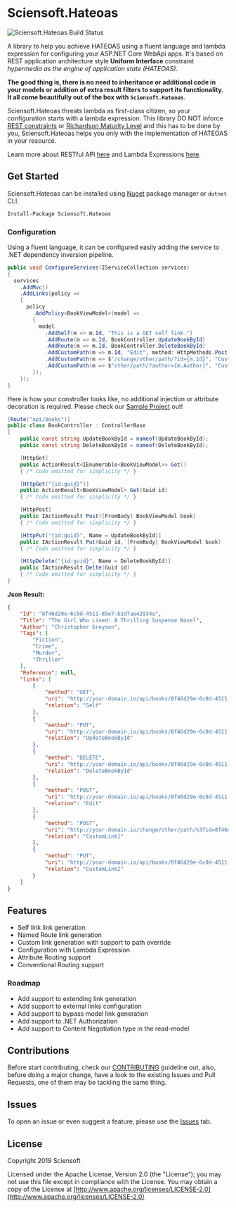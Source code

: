# Sciensoft.Hateoas

![Sciensoft.Hateoas Build Status](https://dev.azure.com/Sciensoft/Sciensoft/_apis/build/status/Sciensoft.Hateoas?branchName=master)

A library to help you achieve HATEOAS using a fluent language and lambda expression for configuring your ASP.NET Core WebApi apps. It's based on REST application architecture style **Uniform Interface** constraint _hypermedia as the engine of application state (HATEOAS)_.

**The good thing is, there is no need to inheritance or additional code in your models or addition of extra result filters to support its functionality. It all come beautifully out of the box with `Sciensoft.Hateoas`**.

Sciensoft.Hateoas threats lambda as first-class citizen, so your configuration starts with a lambda expression. This library DO NOT inforce <a href="https://medium.com/extend/what-is-rest-a-simple-explanation-for-beginners-part-2-rest-constraints-129a4b69a582" target="_blank">REST constraints</a> or <a href="https://martinfowler.com/articles/richardsonMaturityModel.html" target="_blank">Richardson Maturity Level</a> and this has to be done by you, Sciensoft.Hateoas helps you only with the implementation of HATEOAS in your resource.

Learn more about RESTful API <a href="https://restfulapi.net/" target="_blank">here</a> and Lambda Expressions <a href="https://docs.microsoft.com/en-us/dotnet/csharp/programming-guide/statements-expressions-operators/lambda-expressions" target="_blank">here</a>.

## Get Started

Sciensoft.Hateoas can be installed using <a href="https://www.nuget.org/packages/Sciensoft.Hateoas/" target="_blank">Nuget</a> package manager or `dotnet` CLI.

```bash
Install-Package Sciensoft.Hateoas
```

### Configuration

Using a fluent language, it can be configured easily adding the service to .NET dependency inversion pipeline.

```csharp
public void ConfigureServices(IServiceCollection services)
{
  services
    .AddMvc()
    .AddLinks(policy =>
    {
      policy
        .AddPolicy<BookViewModel>(model =>
        {
          model
            .AddSelf(m => m.Id, "This is a GET self link.")
            .AddRoute(m => m.Id, BookController.UpdateBookById)
            .AddRoute(m => m.Id, BookController.DeleteBookById)
            .AddCustomPath(m => m.Id, "Edit", method: HttpMethods.Post, message: "Edits resource")
            .AddCustomPath(m => $"/change/other/path/?id={m.Id}", "CustomLink1", method: HttpMethods.Post, message: "Any operation in your resource.")
            .AddCustomPath(m => $"other/path/?author={m.Author}", "CustomLink2", method: HttpMethods.Put, message: "Any operation in your resource.");
        });
    });
}
```

Here is how your constroller looks like, no additional injection or attribute decoration is required. Please check our [Sample Project](./samples/Sciensoft.Hateoas.WebSample) out!

```csharp
[Route("api/books")]
public class BookController : ControllerBase
{
    public const string UpdateBookById = nameof(UpdateBookById);
    public const string DeleteBookById = nameof(DeleteBookById);

    [HttpGet]
    public ActionResult<IEnumerable<BookViewModel>> Get()
    { /* Code omitted for simplicity */ }

    [HttpGet("{id:guid}")]
    public ActionResult<BookViewModel> Get(Guid id)
    { /* Code omitted for simplicity */ }

    [HttpPost]
    public IActionResult Post([FromBody] BookViewModel book)
    { /* Code omitted for simplicity */ }

    [HttpPut("{id:guid}", Name = UpdateBookById)]
    public IActionResult Put(Guid id, [FromBody] BookViewModel book)
    { /* Code omitted for simplicity */ }

    [HttpDelete("{id:guid}", Name = DeleteBookById)]
    public IActionResult Delte(Guid id)
    { /* Code omitted for simplicity */ }
}
```

**Json Result:**

```json
{
    "Id": "8f46d29e-6c0d-4511-85e7-b1d7ae42934a",
    "Title": "The Girl Who Lived: A Thrilling Suspense Novel",
    "Author": "Christopher Greyson",
    "Tags": [
        "Fiction",
        "Crime",
        "Murder",
        "Thriller"
    ],
    "Reference": null,
    "links": [
        {
            "method": "GET",
            "uri": "http://your-domain.io/api/books/8f46d29e-6c0d-4511-85e7-b1d7ae42934a",
            "relation": "Self"
        },
        {
            "method": "PUT",
            "uri": "http://your-domain.io/api/books/8f46d29e-6c0d-4511-85e7-b1d7ae42934a",
            "relation": "UpdateBookById"
        },
        {
            "method": "DELETE",
            "uri": "http://your-domain.io/api/books/8f46d29e-6c0d-4511-85e7-b1d7ae42934a",
            "relation": "DeleteBookById"
        },
        {
            "method": "POST",
            "uri": "http://your-domain.io/api/books/8f46d29e-6c0d-4511-85e7-b1d7ae42934a",
            "relation": "Edit"
        },
        {
            "method": "POST",
            "uri": "http://your-domain.io/change/other/path/%3fid=8f46d29e-6c0d-4511-85e7-b1d7ae42934a",
            "relation": "CustomLink1"
        },
        {
            "method": "PUT",
            "uri": "http://your-domain.io/api/books/8f46d29e-6c0d-4511-85e7-b1d7ae42934a/other/path/%3fauthor=Christopher Greyson",
            "relation": "CustomLink2"
        }
    ]
}
```

## Features

- Self link link generation
- Named Route link generation
- Custom link generation with support to path override
- Configuration with Lambda Expression
- Attribute Routing support
- Conventional Routing support

### Roadmap

- Add support to extending link generation
- Add support to external links configuration
- Add support to bypass model link generation
- Add support to .NET Authorization
- Add support to Content Negotiation type in the read-model

## Contributions

Before start contributing, check our [CONTRIBUTING] guideline out, also, before doing a major change, have a look to the existing Issues and Pull Requests, one of them may be tackling the same thing.

## Issues

To open an issue or even suggest a feature, please use the [Issues] tab.

## License

Copyright 2019 Sciensoft

Licensed under the Apache License, Version 2.0 (the "License");
you may not use this file except in compliance with the License.
You may obtain a copy of the License at [http://www.apache.org/licenses/LICENSE-2.0](http://www.apache.org/licenses/LICENSE-2.0)

[## LINKS ##]: ----------------------------------------------------------

[Learn-RestfulApi]:https://restfulapi.net/
[Lambda-Expressions]:https://docs.microsoft.com/en-us/dotnet/csharp/programming-guide/statements-expressions-operators/lambda-expressions
[Richardson-Maturity-Level]:https://martinfowler.com/articles/richardsonMaturityModel.html
[REST-Constraints]:https://medium.com/extend/what-is-rest-a-simple-explanation-for-beginners-part-2-rest-constraints-129a4b69a582
[CONTRIBUTING]: ./CONTRIBUTING.md
[Issues]: ./../../issues
